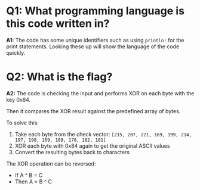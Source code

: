 # Q1: What programming language is this code written in?
**A1:** The code has some unique identifiers such as using `println!` for the print statements. Looking these up will show the language of the code quickly.

# Q2: What is the flag?
**A2:** The code is checking the input and performs XOR on each byte with the key 0x84. 

Then it compares the XOR result against the predefined array of bytes. 

To solve this:
1. Take each byte from the check vector: `[215, 207, 221, 169, 199, 214, 197, 198, 169, 189, 178, 182, 181]`
2. XOR each byte with 0x84 again to get the original ASCII values
3. Convert the resulting bytes back to characters

The XOR operation can be reversed:
- If A ^ B = C
- Then A = B ^ C